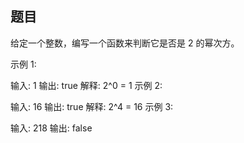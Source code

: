 ## 题目
给定一个整数，编写一个函数来判断它是否是 2 的幂次方。

示例 1:

输入: 1
输出: true
解释: 2^0 = 1
示例 2:

输入: 16
输出: true
解释: 2^4 = 16
示例 3:

输入: 218
输出: false